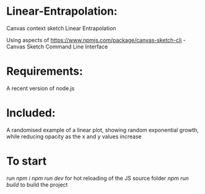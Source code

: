 # Linear-Entrapolation:
Canvas context sketch Linear Entrapolation 

Using aspects of https://www.npmjs.com/package/canvas-sketch-cli - Canvas Sketch Command Line Interface

# Requirements:
A recent version of node.js

# Included:
A randomised example of a linear plot, showing random exponential growth, while reducing opacity as the x and y values increase

# To start
run 
*npm i*
*npm run dev* for hot reloading of the JS source folder
*npm run build* to build the project

